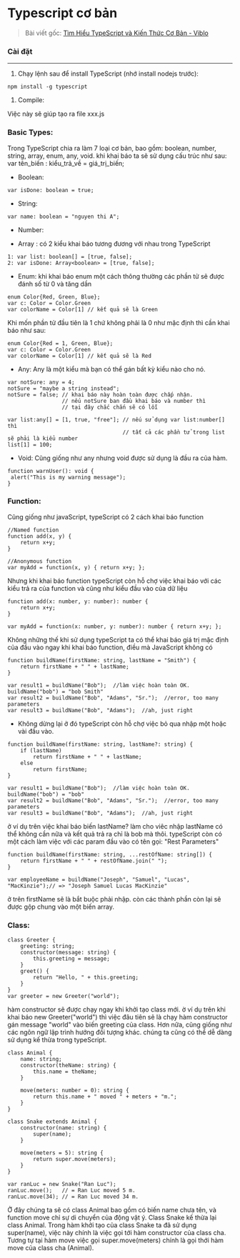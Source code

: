 # Typescript cơ bản

> Bài viết gốc: [Tìm Hiểu TypeScript và Kiến Thức Cơ Bản - Viblo](https://viblo.asia/p/tim-hieu-typescript-va-kien-thuc-co-ban-PmeRQpnyGoB)

### Cài đặt
-------

1.  Chạy lệnh sau để install TypeScript (nhớ install nodejs trước):

```
npm install -g typescript

```

1.  Compile:

Việc này sẽ giúp tạo ra file xxx.js

### Basic Types:

Trong TypeScript chia ra làm 7 loại cơ bản, bao gồm: boolean, number, string, array, enum, any, void. khi khai báo ta sẽ sử dụng cấu trúc như sau: var tên_biến : kiểu_trả_về = giá_trị_biến;

-   Boolean:

```
var isDone: boolean = true;

```

-   String:

```
var name: boolean = "nguyen thi A";

```

-   Number:

-   Array : có 2 kiểu khai báo tương đương với nhau trong TypeScript

```
1: var list: boolean[] = [true, false];
2: var isDone: Array<boolean> = [true, false];

```

-   Enum: khi khai báo enum một cách thông thường các phần tử sẽ được đánh số từ 0 và tăng dần

```
enum Color{Red, Green, Blue};
var c: Color = Color.Green
var colorName = Color[1] // kết quả sẽ là Green

```

Khi mốn phần tử đầu tiên là 1 chứ không phải là 0 như mặc định thì cần khai báo như sau:

```
enum Color{Red = 1, Green, Blue};
var c: Color = Color.Green
var colorName = Color[1] // kết quả sẽ là Red

```

-   Any: Any là một kiểu mà bạn có thể gán bất kỳ kiểu nào cho nó.

```
var notSure: any = 4;
notSure = "maybe a string instead";
notSure = false; // khai báo này hoàn toàn được chấp nhận.
                 // nếu notSure ban đầu khai báo và number thì
                 // tại đây chắc chắn sẽ có lỗi

var list:any[] = [1, true, "free"]; // nếu sử dụng var list:number[] thì
                                    // tất cả các phần tử trong list sẽ phải là kiểu number
list[1] = 100;

```

-   Void: Cũng giống như any nhưng void được sử dụng là đầu ra của hàm.

```
function warnUser(): void {
 alert("This is my warning message");
}

```

### Function:

Cũng giống như javaScript, typeScript có 2 cách khai báo function

```
//Named function
function add(x, y) {
    return x+y;
}

//Anonymous function
var myAdd = function(x, y) { return x+y; };

```

Nhưng khi khai báo function typeScript còn hỗ chợ việc khai báo với các kiểu trả ra của function và cũng như kiểu đầu vào của dữ liệu

```
function add(x: number, y: number): number {
    return x+y;
}

var myAdd = function(x: number, y: number): number { return x+y; };

```

Không những thế khi sử dụng typeScript ta có thể khai báo giá trị mặc định của đầu vào ngay khi khai báo function, điều mà JavaScript không có

```
function buildName(firstName: string, lastName = "Smith") {
    return firstName + " " + lastName;
}

var result1 = buildName("Bob");  //làm việc hoàn toàn OK. buildName("bob") = "bob Smith"
var result2 = buildName("Bob", "Adams", "Sr.");  //error, too many parameters
var result3 = buildName("Bob", "Adams");  //ah, just right

```

-   Không dừng lại ở đó typeScript còn hỗ chợ việc bỏ qua nhập một hoặc vài đầu vào.

```
function buildName(firstName: string, lastName?: string) {
    if (lastName)
        return firstName + " " + lastName;
    else
        return firstName;
}

var result1 = buildName("Bob");  //làm việc hoàn toàn OK. buildName("bob") = "bob"
var result2 = buildName("Bob", "Adams", "Sr.");  //error, too many parameters
var result3 = buildName("Bob", "Adams");  //ah, just right

```

ở ví dụ trên việc khai báo biến lastName? làm cho viêc nhập lastName có thể không cần nữa và kết quả trả ra chỉ là bob mà thôi. typeScript còn có một cách làm việc với các param đầu vào có tên gọi: "Rest Parameters"

```
function buildName(firstName: string, ...restOfName: string[]) {
	return firstName + " " + restOfName.join(" ");
}

var employeeName = buildName("Joseph", "Samuel", "Lucas", "MacKinzie");// => "Joseph Samuel Lucas MacKinzie"

```

ở trên firstName sẽ là bắt buộc phải nhập. còn các thành phần còn lại sẽ được gộp chung vào một biến array.

### Class:

```
class Greeter {
    greeting: string;
    constructor(message: string) {
        this.greeting = message;
    }
    greet() {
        return "Hello, " + this.greeting;
    }
}
var greeter = new Greeter("world");

```

hàm constructor sẽ được chạy ngay khi khởi tạo class mới. ờ ví dụ trên khi khai báo new Greeter("world") thì việc đâu tiên sẽ là chạy hàm constructor gán message "world" vào biến greeting của class. Hơn nữa, cũng giống như các ngôn ngữ lập trình hướng đối tượng khác. chúng ta cũng có thể dễ dàng sử dụng kế thừa trong typeScript.

```
class Animal {
    name: string;
    constructor(theName: string) {
        this.name = theName;
    }

    move(meters: number = 0): string {
        return this.name + " moved " + meters + "m.";
    }
}

class Snake extends Animal {
    constructor(name: string) {
        super(name);
    }

    move(meters = 5): string {
        return super.move(meters);
    }
}

var ranLuc = new Snake("Ran Luc");
ranLuc.move();   // = Ran Luc moved 5 m.
ranLuc.move(34); // = Ran Luc moved 34 m.

```

Ở đây chúng ta sẽ có class Animal bao gồm có biến name chưa tên, và function move chỉ sự di chuyển của động vật ý. Class Snake kế thừa lại class Animal. Trong hàm khởi tạo của class Snake ta đã sử dụng super(name), việc này chính là việc gọi tới hàm constructor của class cha. Tương tự tại hàm move việc gọi super.move(meters) chính là gọi thới hàm move của class cha (Animal).